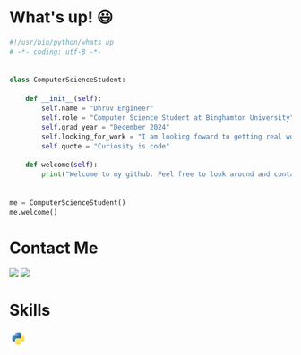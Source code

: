 # What's up! 😃
```python
#!/usr/bin/python/whats_up
# -*- coding: utf-8 -*-


class ComputerScienceStudent:

    def __init__(self):
        self.name = "Dhruv Engineer"
        self.role = "Computer Science Student at Binghamton University"
        self.grad_year = "December 2024"
        self.looking_for_work = "I am looking foward to getting real world experience through an internship!"
        self.quote = "Curiosity is code"

    def welcome(self):
        print("Welcome to my github. Feel free to look around and contact me!")


me = ComputerScienceStudent()
me.welcome()
```
# Contact Me 

<a rel="noopener noreferrer" href="https://www.linkedin.com/in/dhruv-engineer"  target="_blank"><img src="https://img.shields.io/badge/LinkedIn-0077B5?style=for-the-badge&logo=linkedin&logoColor=white"></a>
<a rel="noopener noreferrer" href="mailto:dhruv.engineer24@gmail.com"  target="_blank"><img src="https://img.shields.io/badge/Gmail-EA4335?style=for-the-badge&logo==gmail&logoColor=white"></a>

# Skills
<a>
    <img height="32" width="32" src="https://raw.githubusercontent.com/github/explore/80688e429a7d4ef2fca1e82350fe8e3517d3494d/topics/python/python.png" />
</a>

